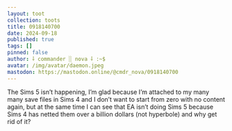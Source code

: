 ```yaml
---
layout: toot
collection: toots
title: 0918140700
date: 2024-09-18
published: true
tags: []
pinned: false
author: ⸸ commander ░ nova ⸸ :~$
avatar: /img/avatar/daemon.jpeg
mastodon: https://mastodon.online/@cmdr_nova/0918140700
---
```


The Sims 5 isn’t happening, I’m glad because I’m attached to my many many save files in Sims 4 and I don’t want to start from zero with no content again, but at the same time I can see that EA isn’t doing Sims 5 because Sims 4 has netted them over a billion dollars (not hyperbole) and why get rid of it?

